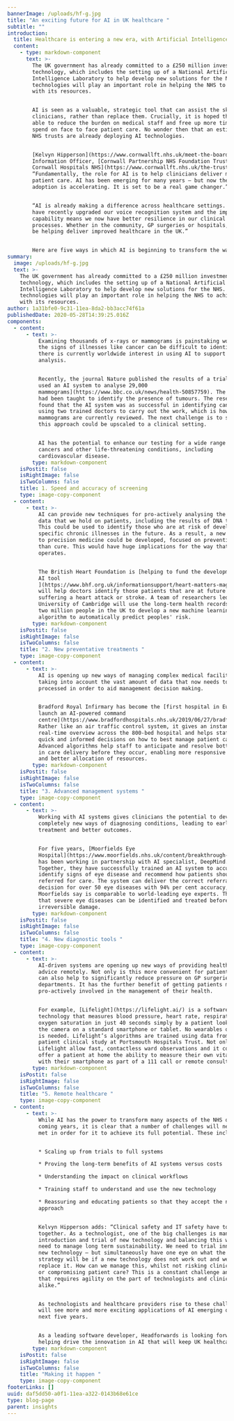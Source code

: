 ```yaml
---
bannerImage: /uploads/hf-g.jpg
title: "An exciting future for AI in UK healthcare "
subtitle: ""
introduction:
  title: Healthcare is entering a new era, with Artificial Intelligence (AI) playing an increasingly important role.
  content:
    - type: markdown-component
      text: >-
        The UK government has already committed to a £250 million investment in AI
        technology, which includes the setting up of a National Artificial
        Intelligence Laboratory to help develop new solutions for the NHS. AI
        technologies will play an important role in helping the NHS to achieve more
        with its resources. 


        AI is seen as a valuable, strategic tool that can assist the skilled work of
        clinicians, rather than replace them. Crucially, it is hoped that AI will be
        able to reduce the burden on medical staff and free up more time for them to
        spend on face to face patient care. No wonder then that an estimated 52% of
        NHS trusts are already deploying AI technologies. 


        [Kelvyn Hipperson](https://www.cornwallft.nhs.uk/meet-the-board), Chief
        Information Officer, [Cornwall Partnership NHS Foundation Trust and Royal
        Cornwall Hospitals NHS](https://www.cornwallft.nhs.uk/the-trust) Trust, says:
        “Fundamentally, the role for AI is to help clinicians deliver more effective
        patient care. AI has been emerging for many years – but now the rate of
        adoption is accelerating. It is set to be a real game changer.”


        “AI is already making a difference across healthcare settings. For example, we
        have recently upgraded our voice recognition system and the improved
        capability means we now have better resilience in our clinical documentation
        processes. Whether in the community, GP surgeries or hospitals, AI will soon
        be helping deliver improved healthcare in the UK.”


        Here are five ways in which AI is beginning to transform the way that healthcare is delivered:
summary:
  image: /uploads/hf-g.jpg
  text: >-
    The UK government has already committed to a £250 million investment in AI
    technology, which includes the setting up of a National Artificial
    Intelligence Laboratory to help develop new solutions for the NHS. AI
    technologies will play an important role in helping the NHS to achieve more
    with its resources.
author: 1a31bfe0-9c31-11ea-8da2-bb3acc74f61a
publishedDate: 2020-05-28T14:39:25.016Z
components:
  - content:
      - text: >-
          Examining thousands of x-rays or mammograms is painstaking work and
          the signs of illnesses like cancer can be difficult to identify. So
          there is currently worldwide interest in using AI to support this
          analysis. 


          Recently, the journal Nature published the results of a trial [that
          used an AI system to analyse 29,000
          mammograms](https://www.bbc.co.uk/news/health-50857759). The software
          had been taught to identify the presence of tumours. The research
          found that the AI system was as successful in identifying cancers as
          using two trained doctors to carry out the work, which is how
          mammograms are currently reviewed. The next challenge is to see how
          this approach could be upscaled to a clinical setting. 


          AI has the potential to enhance our testing for a wide range of
          cancers and other life-threatening conditions, including
          cardiovascular disease.
        type: markdown-component
    isPostit: false
    isRightImage: false
    isTwoColumns: false
    title: 1. Speed and accuracy of screening
    type: image-copy-component
  - content:
      - text: >-
          AI can provide new techniques for pro-actively analysing the wealth of
          data that we hold on patients, including the results of DNA testing.
          This could be used to identify those who are at risk of developing
          specific chronic illnesses in the future. As a result, a new approach
          to precision medicine could be developed, focused on prevention rather
          than cure. This would have huge implications for the way that the NHS
          operates.  


          The British Heart Foundation is [helping to fund the development of an
          AI tool
          ](https://www.bhf.org.uk/informationsupport/heart-matters-magazine/research/artificial-intelligence)that
          will help doctors identify those patients that are at future risk of
          suffering a heart attack or stroke. A team of researchers led by the
          University of Cambridge will use the long-term health records of over
          two million people in the UK to develop a new machine learning
          algorithm to automatically predict peoples' risk.
        type: markdown-component
    isPostit: false
    isRightImage: false
    isTwoColumns: false
    title: "2. New preventative treatments "
    type: image-copy-component
  - content:
      - text: >-
          AI is opening up new ways of managing complex medical facilities,
          taking into account the vast amount of data that now needs to be
          processed in order to aid management decision making.  


          Bradford Royal Infirmary has become the [first hospital in Europe to
          launch an AI-powered command
          centre](https://www.bradfordhospitals.nhs.uk/2019/06/27/bradford-breaks-new-ground-with-head-of-clinical-artificial-intelligence/).
          Rather like an air traffic control system, it gives an instant,
          real-time overview across the 800-bed hospital and helps staff make
          quick and informed decisions on how to best manage patient care.
          Advanced algorithms help staff to anticipate and resolve bottlenecks
          in care delivery before they occur, enabling more responsive treatment
          and better allocation of resources.
        type: markdown-component
    isPostit: false
    isRightImage: false
    isTwoColumns: false
    title: "3. Advanced management systems "
    type: image-copy-component
  - content:
      - text: >-
          Working with AI systems gives clinicians the potential to develop
          completely new ways of diagnosing conditions, leading to earlier
          treatment and better outcomes. 


          For five years, [Moorfields Eye
          Hospital](https://www.moorfields.nhs.uk/content/breakthrough-ai-technology-improve-care-patients)
          has been working in partnership with AI specialist, DeepMind.
          Together, they have successfully trained an AI system to accurately
          identify signs of eye disease and recommend how patients should be
          referred for care. The system can deliver the correct referral
          decision for over 50 eye diseases with 94% per cent accuracy, which
          Moorfields say is comparable to world-leading eye experts. This means
          that severe eye diseases can be identified and treated before there is
          irreversible damage.
        type: markdown-component
    isPostit: false
    isRightImage: false
    isTwoColumns: false
    title: "4. New diagnostic tools "
    type: image-copy-component
  - content:
      - text: >-
          AI-driven systems are opening up new ways of providing healthcare and
          advice remotely. Not only is this more convenient for patients, but it
          can also help to significantly reduce pressure on GP surgeries and A&E
          departments. It has the further benefit of getting patients more
          pro-actively involved in the management of their health.  


          For example, [Lifelight](https://lifelight.ai/) is a software
          technology that measures blood pressure, heart rate, respiration and
          oxygen saturation in just 40 seconds simply by a patient looking into
          the camera on a standard smartphone or tablet. No wearables or contact
          is needed. Lifelight’s algorithms are trained using data from an 8,500
          patient clinical study at Portsmouth Hospitals Trust. Not only does
          Lifelight allow fast, contactless ward observations and it could also
          offer a patient at home the ability to measure their own vital signs
          with their smartphone as part of a 111 call or remote consultation.
        type: markdown-component
    isPostit: false
    isRightImage: false
    isTwoColumns: false
    title: "5. Remote healthcare "
    type: image-copy-component
  - content:
      - text: >-
          While AI has the power to transform many aspects of the NHS over the
          coming years, it is clear that a number of challenges will need to be
          met in order for it to achieve its full potential. These include: 


          * Scaling up from trials to full systems 

          * Proving the long-term benefits of AI systems versus costs 

          * Understanding the impact on clinical workflows 

          * Training staff to understand and use the new technology 

          * Reassuring and educating patients so that they accept the new
          approach  


          Kelvyn Hipperson adds: “Clinical safety and IT safety have to work
          together. As a technologist, one of the big challenges is managing the
          introduction and trial of new technology and balancing this with the
          need to manage long term sustainability. We need to trial innovative
          new technology – but simultaneously have one eye on what the exit
          strategy will be if a new technology does not work out and we need to
          replace it. How can we manage this, whilst not risking clinical safety
          or compromising patient care? This is a constant challenge and one
          that requires agility on the part of technologists and clinicians
          alike.”


          As technologists and healthcare providers rise to these challenges, we
          will see more and more exciting applications of AI emerging over the
          next five years.  


          As a leading software developer, Headforwards is looking forward to
          helping drive the innovation in AI that will keep UK healthcare ahead.
        type: markdown-component
    isPostit: false
    isRightImage: false
    isTwoColumns: false
    title: "Making it happen "
    type: image-copy-component
footerLinks: []
uuid: daf5dd50-a0f1-11ea-a322-0143b68e61ce
type: blog-page
parent: insights
---
```

